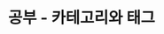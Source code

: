 ---
title: "공부 - 카테고리와 태그"
excerpt: "깃허브 페이지 공부 모음 - 카테고리와 태그"

categories:
  - Studies
tags:
  - 깃허브
  - 카테고리
  - 태그
last_modified_at: 2021-01-11T09:17:00-10:00
---